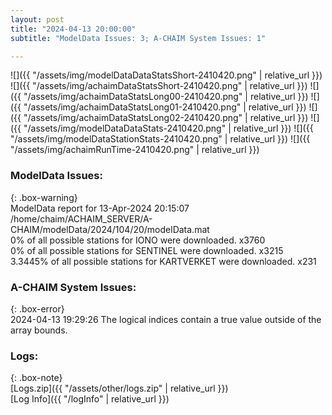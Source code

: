 ```yaml
---
layout: post
title: "2024-04-13 20:00:00"
subtitle: "ModelData Issues: 3; A-CHAIM System Issues: 1"

---
```


![]({{ "/assets/img/modelDataDataStatsShort-2410420.png" | relative_url }})
![]({{ "/assets/img/achaimDataStatsShort-2410420.png" | relative_url }})
![]({{ "/assets/img/achaimDataStatsLong00-2410420.png" | relative_url }})
![]({{ "/assets/img/achaimDataStatsLong01-2410420.png" | relative_url }})
![]({{ "/assets/img/achaimDataStatsLong02-2410420.png" | relative_url }})
![]({{ "/assets/img/modelDataDataStats-2410420.png" | relative_url }})
![]({{ "/assets/img/modelDataStationStats-2410420.png" | relative_url }})
![]({{ "/assets/img/achaimRunTime-2410420.png" | relative_url }})


### ModelData Issues:  
  
{: .box-warning}  
 ModelData report for 13-Apr-2024 20:15:07   
 /home/chaim/ACHAIM_SERVER/A-CHAIM/modelData/2024/104/20/modelData.mat   
 0% of all possible stations for IONO were downloaded. x3760   
 0% of all possible stations for SENTINEL were downloaded. x3215   
 3.3445% of all possible stations for KARTVERKET were downloaded. x231   
  
### A-CHAIM System Issues:  
  
{: .box-error}  
2024-04-13 19:29:26 The logical indices contain a true value outside of the array bounds.  

### Logs:  
  
{: .box-note}  
[Logs.zip]({{ "/assets/other/logs.zip" | relative_url }})  
[Log Info]({{ "/logInfo" | relative_url }})  
